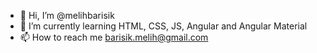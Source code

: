 - 👋 Hi, I’m @melihbarisik
- 🌱 I’m currently learning HTML, CSS, JS, Angular and Angular Material
- 📫 How to reach me barisik.melih@gmail.com

<!---
melihbarisik/melihbarisik is a ✨ special ✨ repository because its `README.md` (this file) appears on your GitHub profile.
You can click the Preview link to take a look at your changes.
--->

